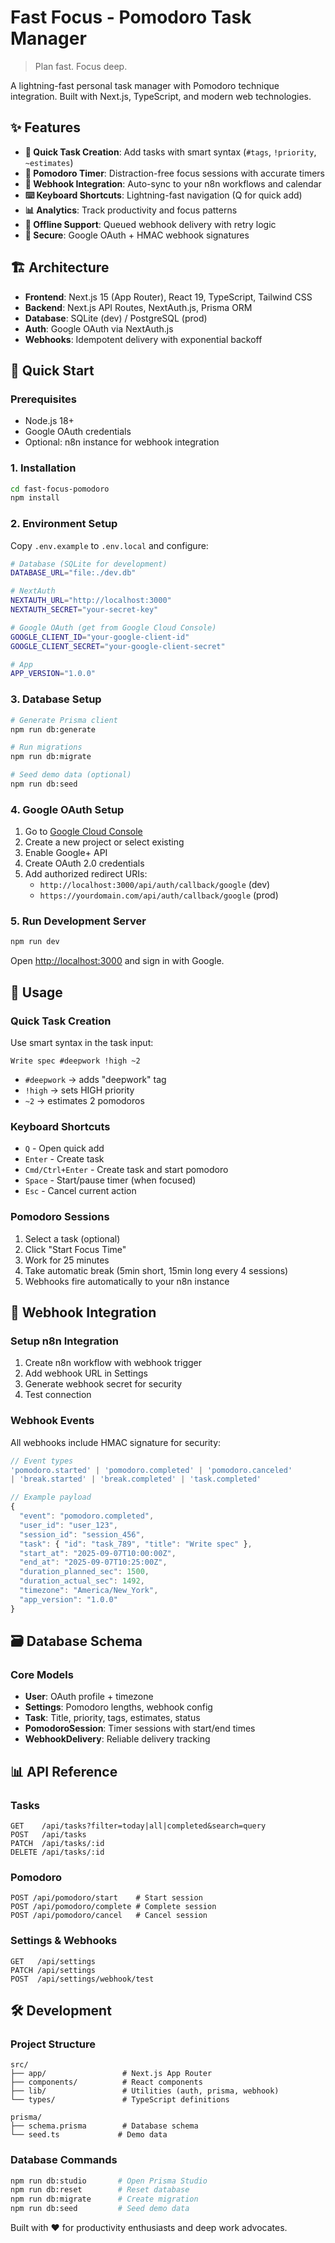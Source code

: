# Fast Focus - Pomodoro Task Manager

> Plan fast. Focus deep.

A lightning-fast personal task manager with Pomodoro technique integration. Built with Next.js, TypeScript, and modern web technologies.

## ✨ Features

- **🚀 Quick Task Creation**: Add tasks with smart syntax (`#tags`, `!priority`, `~estimates`)
- **🍅 Pomodoro Timer**: Distraction-free focus sessions with accurate timers
- **🔗 Webhook Integration**: Auto-sync to your n8n workflows and calendar
- **⌨️ Keyboard Shortcuts**: Lightning-fast navigation (Q for quick add)
- **📊 Analytics**: Track productivity and focus patterns
- **🔄 Offline Support**: Queued webhook delivery with retry logic
- **🔐 Secure**: Google OAuth + HMAC webhook signatures

## 🏗️ Architecture

- **Frontend**: Next.js 15 (App Router), React 19, TypeScript, Tailwind CSS
- **Backend**: Next.js API Routes, NextAuth.js, Prisma ORM
- **Database**: SQLite (dev) / PostgreSQL (prod)
- **Auth**: Google OAuth via NextAuth.js
- **Webhooks**: Idempotent delivery with exponential backoff

## 🚀 Quick Start

### Prerequisites

- Node.js 18+
- Google OAuth credentials
- Optional: n8n instance for webhook integration

### 1. Installation

```bash
cd fast-focus-pomodoro
npm install
```

### 2. Environment Setup

Copy `.env.example` to `.env.local` and configure:

```bash
# Database (SQLite for development)
DATABASE_URL="file:./dev.db"

# NextAuth
NEXTAUTH_URL="http://localhost:3000"
NEXTAUTH_SECRET="your-secret-key"

# Google OAuth (get from Google Cloud Console)
GOOGLE_CLIENT_ID="your-google-client-id"
GOOGLE_CLIENT_SECRET="your-google-client-secret"

# App
APP_VERSION="1.0.0"
```

### 3. Database Setup

```bash
# Generate Prisma client
npm run db:generate

# Run migrations
npm run db:migrate

# Seed demo data (optional)
npm run db:seed
```

### 4. Google OAuth Setup

1. Go to [Google Cloud Console](https://console.cloud.google.com/)
2. Create a new project or select existing
3. Enable Google+ API
4. Create OAuth 2.0 credentials
5. Add authorized redirect URIs:
   - `http://localhost:3000/api/auth/callback/google` (dev)
   - `https://yourdomain.com/api/auth/callback/google` (prod)

### 5. Run Development Server

```bash
npm run dev
```

Open [http://localhost:3000](http://localhost:3000) and sign in with Google.

## 📝 Usage

### Quick Task Creation

Use smart syntax in the task input:

```
Write spec #deepwork !high ~2
```

- `#deepwork` → adds "deepwork" tag
- `!high` → sets HIGH priority  
- `~2` → estimates 2 pomodoros

### Keyboard Shortcuts

- `Q` - Open quick add
- `Enter` - Create task
- `Cmd/Ctrl+Enter` - Create task and start pomodoro
- `Space` - Start/pause timer (when focused)
- `Esc` - Cancel current action

### Pomodoro Sessions

1. Select a task (optional)
2. Click "Start Focus Time"
3. Work for 25 minutes
4. Take automatic break (5min short, 15min long every 4 sessions)
5. Webhooks fire automatically to your n8n instance

## 🔗 Webhook Integration

### Setup n8n Integration

1. Create n8n workflow with webhook trigger
2. Add webhook URL in Settings
3. Generate webhook secret for security
4. Test connection

### Webhook Events

All webhooks include HMAC signature for security:

```typescript
// Event types
'pomodoro.started' | 'pomodoro.completed' | 'pomodoro.canceled' 
| 'break.started' | 'break.completed' | 'task.completed'

// Example payload
{
  "event": "pomodoro.completed",
  "user_id": "user_123",
  "session_id": "session_456",
  "task": { "id": "task_789", "title": "Write spec" },
  "start_at": "2025-09-07T10:00:00Z",
  "end_at": "2025-09-07T10:25:00Z",
  "duration_planned_sec": 1500,
  "duration_actual_sec": 1492,
  "timezone": "America/New_York",
  "app_version": "1.0.0"
}
```

## 🗃️ Database Schema

### Core Models

- **User**: OAuth profile + timezone
- **Settings**: Pomodoro lengths, webhook config  
- **Task**: Title, priority, tags, estimates, status
- **PomodoroSession**: Timer sessions with start/end times
- **WebhookDelivery**: Reliable delivery tracking

## 📊 API Reference

### Tasks
```
GET    /api/tasks?filter=today|all|completed&search=query
POST   /api/tasks
PATCH  /api/tasks/:id
DELETE /api/tasks/:id
```

### Pomodoro
```
POST /api/pomodoro/start    # Start session
POST /api/pomodoro/complete # Complete session  
POST /api/pomodoro/cancel   # Cancel session
```

### Settings & Webhooks
```
GET   /api/settings
PATCH /api/settings
POST  /api/settings/webhook/test
```

## 🛠️ Development

### Project Structure

```
src/
├── app/                 # Next.js App Router
├── components/          # React components
├── lib/                 # Utilities (auth, prisma, webhook)
└── types/               # TypeScript definitions

prisma/
├── schema.prisma        # Database schema
└── seed.ts             # Demo data
```

### Database Commands

```bash
npm run db:studio       # Open Prisma Studio
npm run db:reset        # Reset database
npm run db:migrate      # Create migration
npm run db:seed         # Seed demo data
```

Built with ❤️ for productivity enthusiasts and deep work advocates.